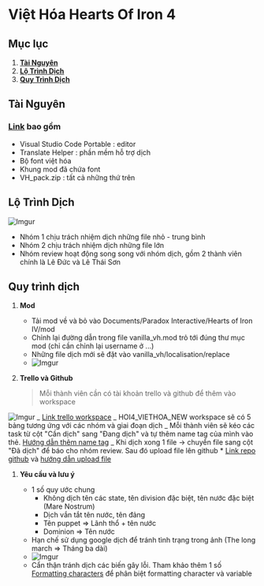 # Việt Hóa Hearts Of Iron 4

## Mục lục

1. [**Tài Nguyên**](#tài-nguyên)
1. [**Lộ Trình Dịch**](#lộ-trình-dịch)
1. [**Quy Trình Dịch**](#quy-trình-dịch)

## Tài Nguyên

### [Link](https://drive.google.com/drive/folders/1GcsTJVj2rh-PeA-iKQaxqkkv4UmRlgg7?usp=sharing) bao gồm

- Visual Studio Code Portable : editor
- Translate Helper : phần mềm hỗ trợ dịch
- Bộ font việt hóa
- Khung mod đã chứa font
- VH_pack.zip : tất cả những thứ trên

## Lộ Trình Dịch

![Imgur](https://imgur.com/ynADp89.png "flow")

- Nhóm 1 chịu trách nhiệm dịch những file nhỏ - trung bình
- Nhóm 2 chịu trách nhiệm dịch những file lớn
- Nhóm review hoạt động song song với nhóm dịch, gồm 2 thành viên chính là Lê Đức và Lê Thái Sơn

## Quy trình dịch

1. **Mod**


    * Tải mod về và bỏ vào Documents/Paradox Interactive/Hearts of Iron IV/mod
    * Chỉnh lại đường dẫn trong file vanilla_vh.mod trỏ tới đúng thư mục mod (chỉ cần chỉnh lại username ở ...)
    * Những file dịch mới sẽ đặt vào vanilla_vh/localisation/replace
    * ![Imgur](https://imgur.com/IlJcm07.png 'vanilla_vh.mod')

1. **Trello và Github**
   > Mỗi thành viên cần có tài khoản trello và github để thêm vào workspace

![Imgur](https://imgur.com/vjiW1Pa.png)
_ [Link trello workspace](https://trello.com/hoi4_viethoa_new/home)
_ HOI4_VIETHOA_NEW workspace sẽ có 5 bảng tương ứng với các nhóm và giai đoạn dịch
_ Mỗi thành viên sẽ kéo các task từ cột "Cần dịch" sang "Đang dịch" và tự thêm name tag của mình vào thẻ. [Hướng dẫn thêm name tag](https://help.trello.com/article/807-adding-a-member-to-a-card)
_ Khi dịch xong 1 file -> chuyển file sang cột "Đã dịch" để báo cho nhóm review. Sau đó upload file lên github \* [Link repo github](https://github.com/RandomDW03/HOI4_VANILLA_VIETHOA.new) và [hướng dẫn upload file](https://www.facebook.com/100015171617407/videos/526754478615150/)

1. **Yêu cầu và lưu ý**


    * 1 số quy ước chung
      * Không dịch tên các state, tên division đặc biệt, tên nước đặc biệt (Mare Nostrum)
      * Dịch vắn tắt tên nước, tên đảng
      * Tên puppet => Lãnh thổ + tên nước
      * Dominion => Tên nước
    * Hạn chế sử dụng google dịch để tránh tình trạng trong ảnh (The long march => Tháng ba dài)
    * ![Imgur](https://imgur.com/U8rU7pf.png)
    * Cẩn thận tránh dịch các biến gây lỗi. Tham khảo thêm 1 số [Formatting characters](https://hoi4.paradoxwikis.com/Localisation#Formatting_characters) để phân biệt formatting character và variable

